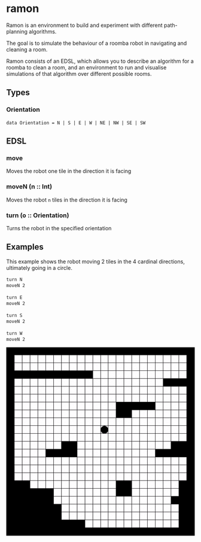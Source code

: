 # ramon

Ramon is an environment to build and experiment with different path-planning algorithms.

The goal is to simulate the behaviour of a roomba robot in navigating and cleaning a room.

Ramon consists of an EDSL, which allows you to describe an algorithm for a roomba to clean a room, and an environment to run and visualise simulations of that algorithm over different possible rooms.


## Types

### Orientation

```
data Orientation = N | S | E | W | NE | NW | SE | SW
```  


## EDSL  

### move

Moves the robot one tile in the direction it is facing


### moveN (n :: Int)

Moves the robot `n` tiles in the direction it is facing


### turn (o :: Orientation)

Turns the robot in the specified orientation


## Examples

This example shows the robot moving 2 tiles in the 4 cardinal directions, ultimately going in a circle.

```
turn N
moveN 2

turn E
moveN 2

turn S
moveN 2

turn W
moveN 2
```

![](./assets/circle.gif)
